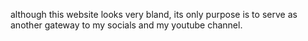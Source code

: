 although this website looks very bland, its only purpose is to serve as another gateway to my socials and my youtube channel.
